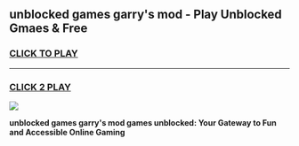 
## unblocked games garry's mod - Play Unblocked Gmaes & Free
<h3>
<a href="https://premium.freeplayer.one?title=unblocked_games_garry's_mod&ref=19F">CLICK TO PLAY</a></h3>
<hr>

<h3>
<a href="https://premium.freeplayer.one?title=unblocked_games_garry's_mod&ref=19F">CLICK 2 PLAY</a>
  
</h3>

<a href="https://premium.freeplayer.one?title=unblocked_games_garry's_mod&ref=19F/"><img src="https://clearcache.store/games.png"></a>


**unblocked games garry's mod games unblocked: Your Gateway to Fun and Accessible Online Gaming**
